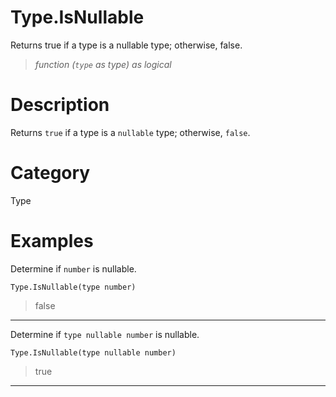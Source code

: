 ﻿# Type.IsNullable
Returns true if a type is a nullable type; otherwise, false.
> _function (<code>type</code> as type) as logical_
# Description 
Returns <code>true</code> if a type is a <code>nullable</code> type; otherwise, <code>false</code>.

# Category 
Type
# Examples 
Determine if <code>number</code> is nullable.
```
Type.IsNullable(type number)
```
> false
***
Determine if <code>type nullable number</code> is nullable.
```
Type.IsNullable(type nullable number)
```
> true
***
